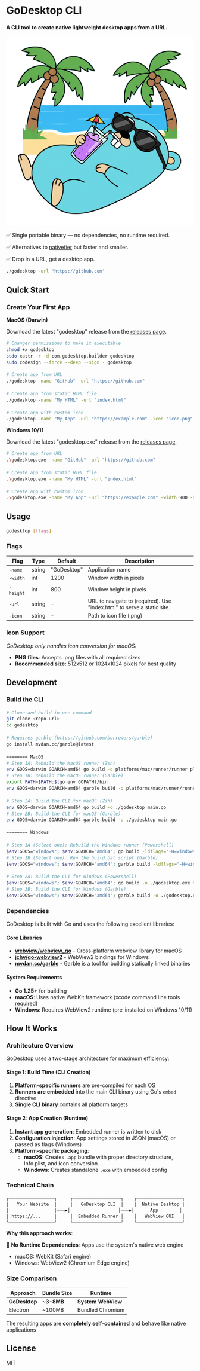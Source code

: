 # GoDesktop CLI

#### A CLI tool to create native lightweight desktop apps from a URL.

![GoDesktop](platforms/mac/icon.png)

✅ Single portable binary — no dependencies, no runtime required.

✅ Alternatives to [nativefier](https://github.com/nativefier/nativefier) but faster and smaller.

✅ Drop in a URL, get a desktop app.

```bash
./godesktop -url "https://github.com"
```

## Quick Start

### Create Your First App

**MacOS (Darwin)**

Download the latest "godesktop" release from the [releases page](https://github.com/louisho5/godesktop/releases).

```bash
# Changer permissions to make it executable
chmod +x godesktop
sudo xattr -r -d com.godesktop.builder godesktop
sudo codesign --force --deep --sign - godesktop

# Create app from URL
./godesktop -name "GitHub" -url "https://github.com"

# Create app from static HTML file
./godesktop -name "My HTML" -url "index.html"

# Create app with custom icon
./godesktop -name "My App" -url "https://example.com" -icon "icon.png" -width 900 -height 700
```

**Windows 10/11**

Download the latest "godesktop.exe" release from the [releases page](https://github.com/louisho5/godesktop/releases).

```bash
# Create app from URL
.\godesktop.exe -name "GitHub" -url "https://github.com"

# Create app from static HTML file
.\godesktop.exe -name "My HTML" -url "index.html"

# Create app with custom icon
.\godesktop.exe -name "My App" -url "https://example.com" -width 900 -height 700
```

## Usage

```bash
godesktop [flags]
```

### Flags

| Flag | Type | Default | Description |
|------|------|---------|-------------|
| `-name` | string | "GoDesktop" | Application name |
| `-width` | int | 1200 | Window width in pixels |
| `-height` | int | 800 | Window height in pixels |
| `-url` | string | - | URL to navigate to (required). Use "index.html" to serve a static site. |
| `-icon` | string | - | Path to icon file (.png) |

### Icon Support

*GoDesktop only handles icon conversion for macOS:*

- **PNG files**: Accepts .png files with all required sizes
- **Recommended size**: 512x512 or 1024x1024 pixels for best quality


## Development

### Build the CLI

```bash
# Clone and build in one command
git clone <repo-url>
cd godesktop

# Requires garble (https://github.com/burrowers/garble)
go install mvdan.cc/garble@latest

======== MacOS
# Step 1A: Rebuild the MacOS runner (Zsh)
env GOOS=darwin GOARCH=amd64 go build -o platforms/mac/runner/runner platforms/mac/runner/runner.go
# Step 1B: Rebuild the MacOS runner (Garble)
export PATH=$PATH:$(go env GOPATH)/bin
env GOOS=darwin GOARCH=amd64 garble build -o platforms/mac/runner/runner platforms/mac/runner/runner.go

# Step 2A: Build the CLI for macOS (Zsh)
env GOOS=darwin GOARCH=amd64 go build -o ./godesktop main.go
# Step 2B: Build the CLI for macOS (Garble)
env GOOS=darwin GOARCH=amd64 garble build -o ./godesktop main.go

======== Windows

# Step 1A (Select one): Rebuild the Windows runner (Powershell)
$env:GOOS="windows"; $env:GOARCH="amd64"; go build -ldflags="-H=windowsgui -s -w" -o platforms/windows/runner/runner.exe platforms/windows/runner/runner.go
# Step 1B (Select one): Run the build.bat script (Garble)
$env:GOOS="windows"; $env:GOARCH="amd64"; garble build -ldflags="-H=windowsgui -s -w" -o platforms/windows/runner/runner.exe platforms/windows/runner/runner.go

# Step 2A: Build the CLI for Windows (Powershell)
$env:GOOS="windows"; $env:GOARCH="amd64"; go build -o ./godesktop.exe main.go
# Step 3B: Build the CLI for Windows (Garble)
$env:GOOS="windows"; $env:GOARCH="amd64"; garble build -o ./godesktop.exe main.go
```

### Dependencies

GoDesktop is built with Go and uses the following excellent libraries:

#### Core Libraries
- **[webview/webview_go](https://github.com/webview/webview_go)** - Cross-platform webview library for macOS
- **[jchv/go-webview2](https://github.com/jchv/go-webview2)** - WebView2 bindings for Windows
- **[mvdan.cc/garble](https://github.com/burrowers/garble)** - Garble is a tool for building statically linked binaries

#### System Requirements
- **Go 1.25+** for building
- **macOS**: Uses native WebKit framework (xcode command line tools required)
- **Windows**: Requires WebView2 runtime (pre-installed on Windows 10/11)

## How It Works

### Architecture Overview

GoDesktop uses a two-stage architecture for maximum efficiency:

#### Stage 1: Build Time (CLI Creation)
1. **Platform-specific runners** are pre-compiled for each OS
2. **Runners are embedded** into the main CLI binary using Go's `embed` directive
3. **Single CLI binary** contains all platform targets

#### Stage 2: App Creation (Runtime)
1. **Instant app generation**: Embedded runner is written to disk
2. **Configuration injection**: App settings stored in JSON (macOS) or passed as flags (Windows)
3. **Platform-specific packaging**:
   - **macOS**: Creates `.app` bundle with proper directory structure, Info.plist, and icon conversion
   - **Windows**: Creates standalone `.exe` with embedded config


### Technical Chain

```
┌─────────────────┐     ┌──────────────────┐    ┌─────────────────┐
│   Your Website  │     │   GoDesktop CLI  │    │  Native Desktop │
│                 │───▶│                  │───▶│      App        │
│ https://...     │     │  Embedded Runner │    │   WebView GUI   │
└─────────────────┘     └──────────────────┘    └─────────────────┘
```

**Why this approach works:**

🎯 **No Runtime Dependencies**: Apps use the system's native web engine
- macOS: WebKit (Safari engine)
- Windows: WebView2 (Chromium Edge engine)


### Size Comparison

| Approach | Bundle Size | Runtime |
|----------|-------------|---------|
| **GoDesktop** | **~3-8MB** | **System WebView** |
| Electron | ~100MB | Bundled Chromium |

The resulting apps are **completely self-contained** and behave like native applications

## License
MIT
